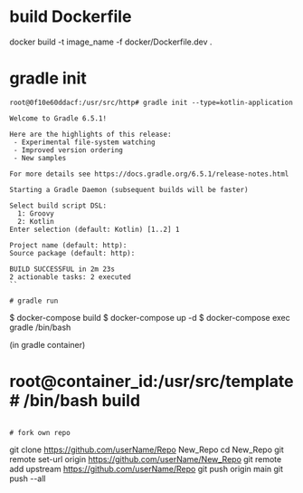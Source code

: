 # build Dockerfile 

docker build -t image_name -f docker/Dockerfile.dev .

# gradle init
```
root@0f10e60ddacf:/usr/src/http# gradle init --type=kotlin-application

Welcome to Gradle 6.5.1!

Here are the highlights of this release:
 - Experimental file-system watching
 - Improved version ordering
 - New samples

For more details see https://docs.gradle.org/6.5.1/release-notes.html

Starting a Gradle Daemon (subsequent builds will be faster)

Select build script DSL:
  1: Groovy
  2: Kotlin
Enter selection (default: Kotlin) [1..2] 1

Project name (default: http): 
Source package (default: http): 

BUILD SUCCESSFUL in 2m 23s
2 actionable tasks: 2 executed
``

# gradle run

```
$ docker-compose build
$ docker-compose up -d
$ docker-compose exec gradle /bin/bash

(in gradle container)
# root@container_id:/usr/src/template# /bin/bash build
```

# fork own repo

```
git clone https://github.com/userName/Repo New_Repo
cd New_Repo
git remote set-url origin https://github.com/userName/New_Repo
git remote add upstream https://github.com/userName/Repo
git push origin main
git push --all
````
